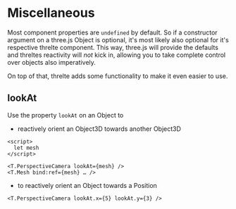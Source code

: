 # Miscellaneous

Most component properties are `undefined` by default. So if a constructor argument on a three.js Object is optional, it's most likely also optional for it's respective threlte component. This way, three.js will provide the defaults and threltes reactivity will _not_ kick in, allowing you to take complete control over objects also imperatively.

On top of that, threlte adds some functionality to make it even easier to use.

## lookAt

Use the property `lookAt` on an Object to

- reactively orient an Object3D towards another Object3D

```svelte
<script>
  let mesh
</script>

<T.PerspectiveCamera lookAt={mesh} />
<T.Mesh bind:ref={mesh} … />
```

- to reactively orient an Object towards a Position

```svelte
<T.PerspectiveCamera lookAt.x={5} lookAt.y={3} />
```
